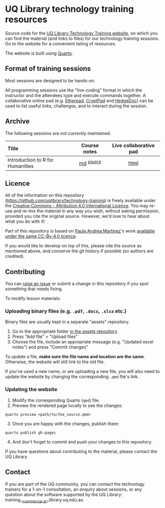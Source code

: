 # UQ Library technology training resources

Source code for the [UQ Library Technology Training website](https://uqlibrary.github.io/technology-training/), on which you can find the material (and links to files) for our technology training sessions. Go to the website for a convenient listing of resources.

The website is built using [Quarto](https://quarto.org/).

## Format of training sessions

Most sessions are designed to be hands-on.

All programming sessions use the "live-coding" format in which the instructor and the attendees type and execute commands together. A collaborative online pad (e.g. [Etherpad](https://github.com/ether/etherpad-lite/wiki/Sites-That-Run-Etherpad), [CryptPad](https://cryptpad.fr/code) and [HedgeDoc](https://demo.hedgedoc.org)) can be used to list useful links, challenges, and to interact during the session.

## Archive

The following sessions are not currently maintained.

| Title | Course notes | Live collaborative pad |
|:-|:-:|:-:|
| Introduction to R for Humanities | [md](intro_to_programming/intro_to_programming.md) <sup>[source](intro_to_programming/intro_to_programming.qmd)</sup> | [html](https://cryptpad.fr/code/#/2/code/edit/Op8PvBdGbBxBO9efXUuEYGlB/) |

## Licence

All of the information on this repository (https://github.com/uqlibrary/technology-training) is freely available under the [Creative Commons - Attribution 4.0 International Licence](https://creativecommons.org/licenses/by/4.0/). You may re-use and re-mix the material in any way you wish, without asking permission, provided you cite the original source. However, we'd love to hear about what you do with it!

Part of this repository is based on [Paula Andrea Martinez](https://orcid.org/0000-0002-8990-1985)'s work [available under the same CC-By-4.0 licence](https://github.com/orchid00/CDS).

If you would like to develop on top of this, please cite the source as mentioned above, and conserve the git history if possible (so authors are credited).

## Contributing

 You can [raise an issue](https://github.com/uqlibrary/technology-training/issues) or submit a change in this repository if you spot something that needs fixing.

 To modify lesson materials:
 
### Uploading binary files (e.g. `.pdf`, `.docx`, `.xlsx` etc.)

Binary files are usually kept in a separate "assets" repository.

1. Go to the appropriate folder [in the assets repository](https://github.com/uqlibrary/technology-training-assets)
2. Press "Add file" > "Upload files"
3. Choose the file, include an appropriate message (e.g. "Updated excel notes") and press "Commit changes"

To *update* a file, **make sure the file name and location are the same**. Otherwise, the website will still link to the old file.

If you've used a new name, or are uploading a new file, you will also need to update the website by changing the corresponding `.qmd` file's link.

### Updating the website

 1. Modify the corresponding Quarto (`qmd`) file.
 2. Preview the rendered page locally to see the changes:
 
 ```
 quarto preview <path/to/the_source.qmd>
 ```
 
 3. Once you are happy with the changes, publish them:
 
 ```
 quarto publish gh-pages
 ```
 
 4. And don't forget to commit and push your changes to this repository.

If you have questions about contributing to the material, please contact the UQ Library.

## Contact

If you are part of the UQ community, you can contact the technology trainers for a 1-on-1 consultation, an enquiry about sessions, or any question about the software supported by the UQ Library: training<sub><[commercial at](https://en.wikipedia.org/wiki/At_sign)></sub>library.uq.edu.au
